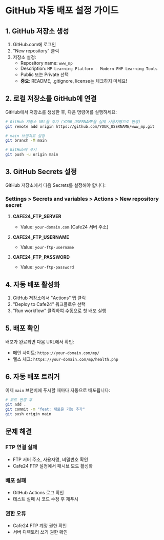 # GitHub 자동 배포 설정 가이드

## 1. GitHub 저장소 생성

1. GitHub.com에 로그인
2. "New repository" 클릭
3. 저장소 설정:
   - Repository name: `www_mp`
   - Description: `MP Learning Platform - Modern PHP Learning Tools`
   - Public 또는 Private 선택
   - **중요**: README, .gitignore, license는 체크하지 마세요!

## 2. 로컬 저장소를 GitHub에 연결

GitHub에서 저장소를 생성한 후, 다음 명령어를 실행하세요:

```bash
# GitHub 저장소 URL을 추가 (YOUR_USERNAME을 실제 사용자명으로 변경)
git remote add origin https://github.com/YOUR_USERNAME/www_mp.git

# main 브랜치로 설정
git branch -M main

# GitHub에 푸시
git push -u origin main
```

## 3. GitHub Secrets 설정

GitHub 저장소에서 다음 Secrets를 설정해야 합니다:

### Settings > Secrets and variables > Actions > New repository secret

1. **CAFE24_FTP_SERVER**
   - Value: `your-domain.com` (Cafe24 서버 주소)

2. **CAFE24_FTP_USERNAME**
   - Value: `your-ftp-username`

3. **CAFE24_FTP_PASSWORD**
   - Value: `your-ftp-password`

## 4. 자동 배포 활성화

1. GitHub 저장소에서 "Actions" 탭 클릭
2. "Deploy to Cafe24" 워크플로우 선택
3. "Run workflow" 클릭하여 수동으로 첫 배포 실행

## 5. 배포 확인

배포가 완료되면 다음 URL에서 확인:
- 메인 사이트: `https://your-domain.com/mp/`
- 헬스 체크: `https://your-domain.com/mp/health.php`

## 6. 자동 배포 트리거

이제 `main` 브랜치에 푸시할 때마다 자동으로 배포됩니다:

```bash
# 코드 변경 후
git add .
git commit -m "feat: 새로운 기능 추가"
git push origin main
```

## 문제 해결

### FTP 연결 실패
- FTP 서버 주소, 사용자명, 비밀번호 확인
- Cafe24 FTP 설정에서 패시브 모드 활성화

### 배포 실패
- GitHub Actions 로그 확인
- 테스트 실패 시 코드 수정 후 재푸시

### 권한 오류
- Cafe24 FTP 계정 권한 확인
- 서버 디렉토리 쓰기 권한 확인 